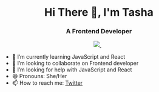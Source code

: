 <h1 align="center">Hi There 👋, I'm Tasha </h1>
<h3 align="center">A Frontend Developer</h3>
  
<p align="center">
   <a href="https://www.linkedin.com/in/tashasyarifah/">
    <img src="https://img.shields.io/badge/linkedin-%230077B5.svg?&style=for-the-badge&logo=linkedin&logoColor=white" />
  </a>&nbsp;&nbsp;

  
</p>

<!--
**tashasyarifah/tashasyarifah** is a ✨ _special_ ✨ repository because its `README.md` (this file) appears on your GitHub profile.

Here are some ideas to get you started:
- 💬 Ask me about 
- ⚡ Fun fact: ...
- 🔭 I’m currently working on creating my website

  <a>
    <img src="https://img.shields.io/twitter/url?label=Tweet%20Me&style=social&url=https%3A%2F%2Ftwitter.com%2Ftashasyarifah_" />
  </a>&nbsp;&nbsp;

-->

- 🌱 I’m currently learning JavaScript and React
- 👯 I’m looking to collaborate on Frontend developer
- 🤔 I’m looking for help with JavaScript and React
- 😄 Pronouns: She/Her
- 📫 How to reach me: [Twitter](https://twitter.com/tashasyarifah_)





